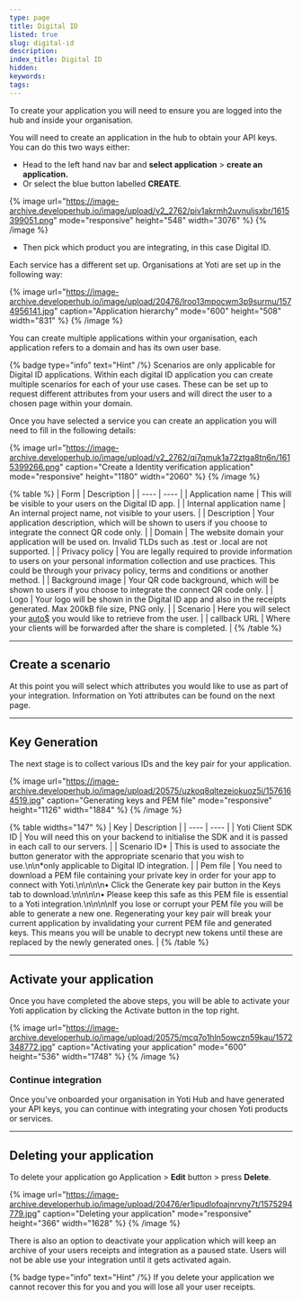 ```yaml
---
type: page
title: Digital ID
listed: true
slug: digital-id
description: 
index_title: Digital ID
hidden: 
keywords: 
tags: 
---
```


To create your application you will need to ensure you are logged into the hub and inside your organisation.

You will need to create an application in the hub to obtain your API keys. You can do this two ways either:

- Head to the left hand nav bar and **select application** &gt; **create an application.**
- Or select the blue button labelled **CREATE**.

{% image url="https://image-archive.developerhub.io/image/upload/v2_2762/piv1akrmh2uvnuljsxbr/1615399051.png" mode="responsive" height="548" width="3076" %}
{% /image %}

- Then pick which product you are integrating, in this case Digital ID. 

Each service has a different set up. Organisations at Yoti are set up in the following way:

{% image url="https://image-archive.developerhub.io/image/upload/20476/lroo13mpocwm3p9surmu/1574956141.jpg" caption="Application hierarchy" mode="600" height="508" width="831" %}
{% /image %}

You can create multiple applications within your organisation, each application refers to a domain and has its own user base.

{% badge type="info" text="Hint" /%} Scenarios are only applicable for Digital ID applications.  Within each digital ID application you can create multiple scenarios for each of your use cases. These can be set up to request different attributes from your users and will direct the user to a chosen page within your domain.

Once you have selected a service you can create an application you will need to fill in the following details:

{% image url="https://image-archive.developerhub.io/image/upload/v2_2762/qi7qmuk1a72ztga8tn6n/1615399266.png" caption="Create a Identity verification application" mode="responsive" height="1180" width="2060" %}
{% /image %}

{% table %}
| Form | Description | 
| ---- | ---- | 
| Application name | This will be visible to your users on the Digital ID app. | 
| Internal application name | An internal project name, not visible to your users. | 
| Description | Your application description, which will be shown to users if you choose to integrate the connect QR code only. | 
| Domain | The website domain your application will be used on. Invalid TLDs such as .test or .local are not supported. | 
| Privacy policy | You are legally required to provide information to users on your personal information collection and use practices. This could be through your privacy policy, terms and conditions or another method. | 
| Background image | Your QR code background, which will be shown to users if you choose to integrate the connect QR code only. | 
| Logo | Your logo will be shown in the Digital ID app and also in the receipts generated. Max 200kB file size, PNG only. | 
| Scenario | Here you will select your [auto$](/digital-id/yoti-attributes) you would like to retrieve from the user. | 
| callback URL | Where your clients will be forwarded after the share is completed. | 
{% /table %}

---

## Create a scenario

At this point you will select which attributes you would like to use as part of your integration. Information on Yoti attributes can be found on the next page. 

---

## Key Generation

The next stage is to collect various IDs and the key pair for your application.

{% image url="https://image-archive.developerhub.io/image/upload/20575/uzkoq8qltezeiokuoz5i/1576164519.jpg" caption="Generating keys and PEM file" mode="responsive" height="1126" width="1884" %}
{% /image %}

{% table widths="147" %}
| Key | Description | 
| ---- | ---- | 
| Yoti Client SDK ID | You will need this on your backend to initialise the SDK and it is passed in each call to our servers. | 
| Scenario ID* | This is used to associate the button generator with the appropriate scenario that you wish to use.\n\n*only applicable to Digital ID integration. | 
| Pem file | You need to download a PEM file containing your private key in order for your app to connect with Yoti.\n\n\n\n• Click the Generate key pair button in the Keys tab to download.\n\n\n\n• Please keep this safe as this PEM file is essential to a Yoti integration.\n\n\n\nIf you lose or corrupt your PEM file you will be able to generate a new one. Regenerating your key pair will break your current application by invalidating your current PEM file and generated keys. This means you will be unable to decrypt new tokens until these are replaced by the newly generated ones. | 
{% /table %}

---

## Activate your application

Once you have completed the above steps, you will be able to activate your Yoti application by clicking the Activate button in the top right.

{% image url="https://image-archive.developerhub.io/image/upload/20575/mcq7o1hln5owczn59kau/1572348772.jpg" caption="Activating your application" mode="600" height="536" width="1748" %}
{% /image %}

### Continue integration

Once you've onboarded your organisation in Yoti Hub and have generated your API keys, you can continue with integrating your chosen Yoti products or services.

---

## Deleting your application

To delete your application go Application &gt; **Edit** button &gt; press **Delete**. 

{% image url="https://image-archive.developerhub.io/image/upload/20476/er1ipudlofoajnrvny7t/1575294779.jpg" caption="Deleting your application" mode="responsive" height="366" width="1628" %}
{% /image %}

There is also an option to deactivate your application which will keep an archive of your users receipts and integration as a paused state. Users will not be able use your integration until it gets activated again.

{% badge type="info" text="Hint" /%} If you delete your application we cannot recover this for you and you will lose all your user receipts.